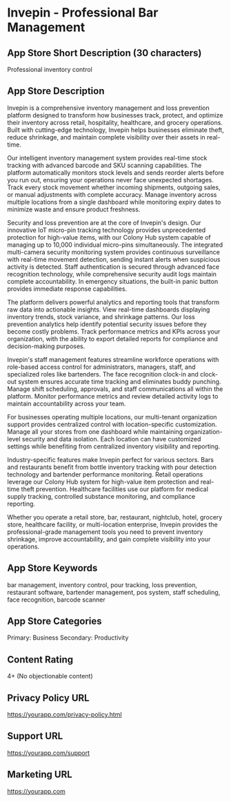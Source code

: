 # Invepin - Professional Bar Management

## App Store Short Description (30 characters)
Professional inventory control

## App Store Description

Invepin is a comprehensive inventory management and loss prevention platform designed to transform how businesses track, protect, and optimize their inventory across retail, hospitality, healthcare, and grocery operations. Built with cutting-edge technology, Invepin helps businesses eliminate theft, reduce shrinkage, and maintain complete visibility over their assets in real-time.

Our intelligent inventory management system provides real-time stock tracking with advanced barcode and SKU scanning capabilities. The platform automatically monitors stock levels and sends reorder alerts before you run out, ensuring your operations never face unexpected shortages. Track every stock movement whether incoming shipments, outgoing sales, or manual adjustments with complete accuracy. Manage inventory across multiple locations from a single dashboard while monitoring expiry dates to minimize waste and ensure product freshness.

Security and loss prevention are at the core of Invepin's design. Our innovative IoT micro-pin tracking technology provides unprecedented protection for high-value items, with our Colony Hub system capable of managing up to 10,000 individual micro-pins simultaneously. The integrated multi-camera security monitoring system provides continuous surveillance with real-time movement detection, sending instant alerts when suspicious activity is detected. Staff authentication is secured through advanced face recognition technology, while comprehensive security audit logs maintain complete accountability. In emergency situations, the built-in panic button provides immediate response capabilities.

The platform delivers powerful analytics and reporting tools that transform raw data into actionable insights. View real-time dashboards displaying inventory trends, stock variance, and shrinkage patterns. Our loss prevention analytics help identify potential security issues before they become costly problems. Track performance metrics and KPIs across your organization, with the ability to export detailed reports for compliance and decision-making purposes.

Invepin's staff management features streamline workforce operations with role-based access control for administrators, managers, staff, and specialized roles like bartenders. The face recognition clock-in and clock-out system ensures accurate time tracking and eliminates buddy punching. Manage shift scheduling, approvals, and staff communications all within the platform. Monitor performance metrics and review detailed activity logs to maintain accountability across your team.

For businesses operating multiple locations, our multi-tenant organization support provides centralized control with location-specific customization. Manage all your stores from one dashboard while maintaining organization-level security and data isolation. Each location can have customized settings while benefiting from centralized inventory visibility and reporting.

Industry-specific features make Invepin perfect for various sectors. Bars and restaurants benefit from bottle inventory tracking with pour detection technology and bartender performance monitoring. Retail operations leverage our Colony Hub system for high-value item protection and real-time theft prevention. Healthcare facilities use our platform for medical supply tracking, controlled substance monitoring, and compliance reporting.

Whether you operate a retail store, bar, restaurant, nightclub, hotel, grocery store, healthcare facility, or multi-location enterprise, Invepin provides the professional-grade management tools you need to prevent inventory shrinkage, improve accountability, and gain complete visibility into your operations.

## App Store Keywords
bar management, inventory control, pour tracking, loss prevention, restaurant software, bartender management, pos system, staff scheduling, face recognition, barcode scanner

## App Store Categories
Primary: Business
Secondary: Productivity

## Content Rating
4+ (No objectionable content)

## Privacy Policy URL
https://yourapp.com/privacy-policy.html

## Support URL
https://yourapp.com/support

## Marketing URL
https://yourapp.com